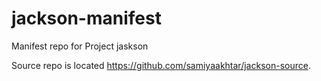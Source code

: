 # jackson-manifest
Manifest repo for Project jaskson

Source repo is located https://github.com/samiyaakhtar/jackson-source.
